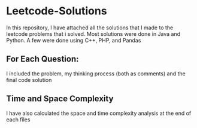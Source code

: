 # Leetcode-Solutions
In this repository, I have attached all the solutions that I made to the leetcode problems that i solved. Most solutions were done in Java and Python. A few were done using C++, PHP, and Pandas

## For Each Question:
I included the problem, my thinking process (both as comments) and the final code solution

## Time and Space Complexity
I have also calculated the space and time complexity analysis at the end of each files
